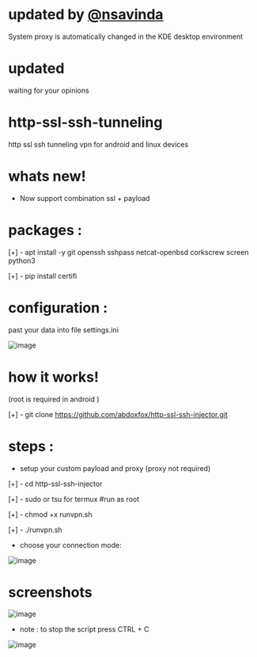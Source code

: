 # updated by [@nsavinda](https://github.com/nsavinda)

System proxy is automatically changed in the KDE desktop environment

# updated 
waiting for your opinions 

# http-ssl-ssh-tunneling
http ssl ssh tunneling vpn for android and linux devices

# whats new!

* Now support combination ssl + payload 

# packages :

[+] - apt install -y git openssh sshpass netcat-openbsd corkscrew screen python3

[+] - pip install certifi


# configuration :

past your data into file settings.ini 

![image](https://user-images.githubusercontent.com/46646744/122469251-9f621400-cfb4-11eb-9d64-f5dbfa2dffa9.png)


# how it works!

(root is required in android )

[+] - git clone https://github.com/abdoxfox/http-ssl-ssh-injector.git

# steps :

* setup your custom payload and proxy (proxy not required)

[+] - cd http-ssl-ssh-injector

[+] - sudo  or tsu for termux  #run as root

[+] - chmod +x runvpn.sh

[+] - ./runvpn.sh

* choose your connection mode:

![image](https://user-images.githubusercontent.com/46646744/122469828-48a90a00-cfb5-11eb-8b2b-48e9870618b2.png)


# screenshots 

![image](https://user-images.githubusercontent.com/46646744/121225010-00853b80-c881-11eb-8cb6-4fcea95f8f88.png)

* note : to stop the script press CTRL + C

![image](https://user-images.githubusercontent.com/46646744/121225175-2c082600-c881-11eb-9c82-27fc2f4200a1.png)


